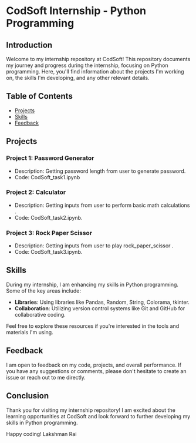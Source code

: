 # CodSoft Internship - Python Programming

## Introduction
Welcome to my internship repository at CodSoft! This repository documents my journey and progress during the internship, focusing on Python programming. Here, you'll find information about the projects I'm working on, the skills I'm developing, and any other relevant details.

## Table of Contents
- [Projects](#projects)
- [Skills](#skills)
- [Feedback](#feedback)

## Projects
### Project 1: Password Generator
- Description: Getting password length from user to generate password.
- Code: CodSoft_task1.ipynb

### Project 2: Calculator
- Description: Getting inputs from user to perform basic math calculations .
- Code: CodSoft_task2.ipynb.

### Project 3: Rock Paper Scissor
- Description: Getting inputs from user to play rock_paper_scissor .
- Code: CodSoft_task3.ipynb.

## Skills
During my internship, I am enhancing my skills in Python programming. Some of the key areas include:
- **Libraries**: Using libraries like Pandas, Random, String, Colorama, tkinter.
- **Collaboration**: Utilizing version control systems like Git and GitHub for collaborative coding.

Feel free to explore these resources if you're interested in the tools and materials I'm using.

## Feedback
I am open to feedback on my code, projects, and overall performance. If you have any suggestions or comments, please don't hesitate to create an issue or reach out to me directly.

## Conclusion
Thank you for visiting my internship repository! I am excited about the learning opportunities at CodSoft and look forward to further developing my skills in Python programming.

Happy coding!
Lakshman Rai
